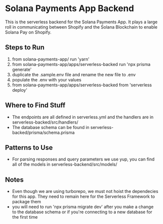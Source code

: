 # Solana Payments App Backend

This is the serverless backend for the Solana Payments App. It plays a large roll in communicating between Shopify and the Solana Blockchain to enable Solana Pay on Shopify.

## Steps to Run

1. from solana-payments-app/ run 'yarn'
2. from solana-payments-app/apps/serverless-backed run 'npx prisma generate'
3. duplicate the .sample.env file and rename the new file to .env
4. populate the .env with your values
5. from solana-payments-app/apps/serverless-backed from 'serverless deploy'

## Where to Find Stuff

- The endpoints are all defined in serverless.yml and the handlers are in serverless-backed/src/handlers/
- The database schema can be found in serverless-backed/prisma/schema.prisma

## Patterns to Use

- For parsing responses and query parameters we use yup, you can find all of the models in serverless-backend/src/models/

## Notes

- Even though we are using turborepo, we must not hoist the dependecies for this app. They need to remain here for the Serverless Framework to package them
- you will need to run 'npx prisma migrate dev' after you make a change to the database schema or if you're connecting to a new database for the first time
